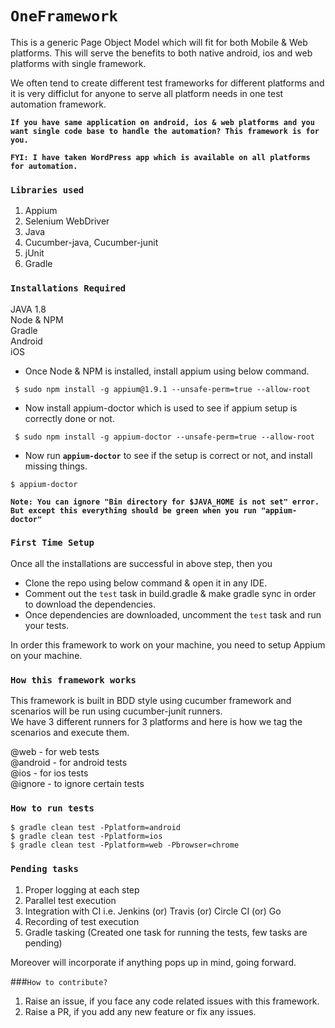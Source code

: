 # `OneFramework`
This is a generic Page Object Model which will fit for both Mobile & Web platforms.
This will serve the benefits to both native android, ios and web platforms with single framework.

We often tend to create different test frameworks for different platforms and it is very difficlut for anyone to serve all platform needs in one test automation framework.

<b>`If you have same application on android, ios & web platforms and you want single code base to handle the automation? This framework is for you.`</b>

<b>`FYI: I have taken WordPress app which is available on all platforms for automation.`</b>

### `Libraries used`
1. Appium
2. Selenium WebDriver
3. Java
4. Cucumber-java, Cucumber-junit
5. jUnit
6. Gradle

### `Installations Required`

JAVA 1.8<br>
Node & NPM<br>
Gradle<br>
Android<br>
iOS<br>

- Once Node & NPM is installed, install appium using below command.
``` 
 $ sudo npm install -g appium@1.9.1 --unsafe-perm=true --allow-root 
```
- Now install appium-doctor which is used to see if appium setup is correctly done or not.<br>
``` 
 $ sudo npm install -g appium-doctor --unsafe-perm=true --allow-root
```
- Now run <b>`appium-doctor`</b> to see if the setup is correct or not, and install missing things.<br>
```
$ appium-doctor
```
 
 <b>`Note: You can ignore "Bin directory for $JAVA_HOME is not set" error. But except this everything should be green when you run "appium-doctor"`</b>

### `First Time Setup`

Once all the installations are successful in above step, then you 
- Clone the repo using below command & open it in any IDE.
- Comment out the `test` task in build.gradle & make gradle sync in order to download the dependencies.
- Once dependencies are downloaded, uncomment the `test` task and run your tests.<br>

In order this framework to work on your machine, you need to setup Appium on your machine.<br>

### `How this framework works`
This framework is built in BDD style using cucumber framework and scenarios will be run using cucumber-junit runners.<br/>
We have 3 different runners for 3 platforms and here is how we tag the scenarios and execute them.

 @web - for web tests <br/>
 @android - for android tests <br/>
 @ios - for ios tests <br/>
 @ignore - to ignore certain tests <br/>
 
### `How to run tests`

```
$ gradle clean test -Pplatform=android
$ gradle clean test -Pplatform=ios
$ gradle clean test -Pplatform=web -Pbrowser=chrome
```

### `Pending tasks`
1. Proper logging at each step
2. Parallel test execution
3. Integration with CI i.e. Jenkins (or) Travis (or) Circle CI (or) Go
4. Recording of test execution
5. Gradle tasking (Created one task for running the tests, few tasks are pending)<br>

Moreover will incorporate if anything pops up in mind, going forward.<br>

###`How to contribute?`
1. Raise an issue, if you face any code related issues with this framework.<br>
2. Raise a PR, if you add any new feature or fix any issues.